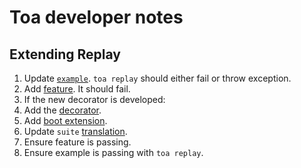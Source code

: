 # Toa developer notes

## Extending Replay

1. Update [`example`](../example). `toa replay` should either fail or throw exception.
2. Add [feature](./features). It should fail.
3. If the new decorator is developed:
  1. Add the [decorator](/extensions/sampling/docs/replay.md).
  2. Add [boot extension](/runtime/boot/src/extensions).
4. Update `suite` [translation](./src/.suite/translate.js).
5. Ensure feature is passing.
6. Ensure example is passing with `toa replay`.

